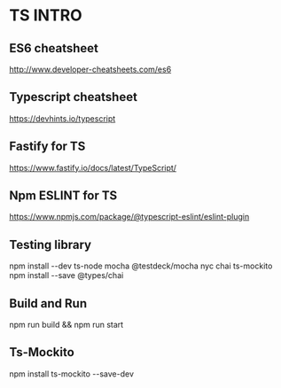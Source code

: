 
# TS INTRO

## ES6 cheatsheet
http://www.developer-cheatsheets.com/es6

## Typescript cheatsheet
https://devhints.io/typescript

## Fastify for TS
https://www.fastify.io/docs/latest/TypeScript/

## Npm ESLINT for TS
https://www.npmjs.com/package/@typescript-eslint/eslint-plugin

## Testing library
npm install --dev ts-node mocha @testdeck/mocha nyc chai ts-mockito
npm install --save @types/chai

## Build and Run
npm run build && npm run start

## Ts-Mockito
npm install ts-mockito --save-dev


